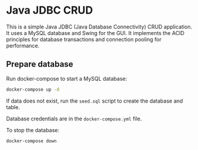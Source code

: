 # Java JDBC CRUD

This is a simple Java JDBC (Java Database Connectivity) CRUD application. It uses a MySQL database and Swing for the GUI. It implements the ACID principles for database transactions and connection pooling for performance.

## Prepare database

Run docker-compose to start a MySQL database:

```bash
docker-compose up -d
```

If data does not exist, run the `seed.sql` script to create the database and table.

Database credentials are in the `docker-compose.yml` file.

To stop the database:

```bash
docker-compose down
```
